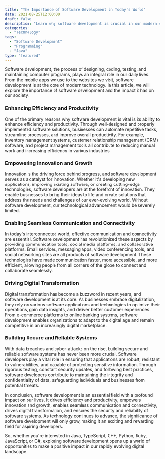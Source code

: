 ```yaml
---
title: "The Importance of Software Development in Today's World"
date: 2021-08-25T12:00:00
draft: false
description: "Learn why software development is crucial in our modern society."
categories:
  - "Technology"
tags:
  - "Software Development"
  - "Programming"
  - "Java"
type: "featured"
---
```


Software development, the process of designing, coding, testing, and maintaining computer programs, plays an integral role in our daily lives. From the mobile apps we use to the websites we visit, software development is at the core of modern technology. In this article, we will explore the importance of software development and the impact it has on our society.

### Enhancing Efficiency and Productivity

One of the primary reasons why software development is vital is its ability to enhance efficiency and productivity. Through well-designed and properly implemented software solutions, businesses can automate repetitive tasks, streamline processes, and improve overall productivity. For example, inventory management systems, customer relationship management (CRM) software, and project management tools all contribute to reducing manual work and increasing efficiency in various industries.

### Empowering Innovation and Growth

Innovation is the driving force behind progress, and software development serves as a catalyst for innovation. Whether it's developing new applications, improving existing software, or creating cutting-edge technologies, software developers are at the forefront of innovation. They enable businesses to bring their ideas to life and create solutions that address the needs and challenges of our ever-evolving world. Without software development, our technological advancement would be severely limited.

### Enabling Seamless Communication and Connectivity

In today's interconnected world, effective communication and connectivity are essential. Software development has revolutionized these aspects by providing communication tools, social media platforms, and collaborative platforms. Email services, messaging apps, video conferencing tools, and social networking sites are all products of software development. These technologies have made communication faster, more accessible, and more efficient, allowing people from all corners of the globe to connect and collaborate seamlessly.

### Driving Digital Transformation

Digital transformation has become a buzzword in recent years, and software development is at its core. As businesses embrace digitalization, they rely on various software applications and technologies to optimize their operations, gain data insights, and deliver better customer experiences. From e-commerce platforms to online banking systems, software development enables organizations to adapt to the digital age and remain competitive in an increasingly digital marketplace.

### Building Secure and Reliable Systems

With data breaches and cyber-attacks on the rise, building secure and reliable software systems has never been more crucial. Software developers play a vital role in ensuring that applications are robust, resistant to vulnerabilities, and capable of protecting sensitive information. Through rigorous testing, constant security updates, and following best practices, software developers contribute to maintaining the integrity and confidentiality of data, safeguarding individuals and businesses from potential threats.

In conclusion, software development is an essential field with a profound impact on our lives. It drives efficiency and productivity, empowers innovation and growth, enables seamless communication and connectivity, drives digital transformation, and ensures the security and reliability of software systems. As technology continues to advance, the significance of software development will only grow, making it an exciting and rewarding field for aspiring developers.

So, whether you're interested in Java, TypeScript, C++, Python, Ruby, JavaScript, or C#, exploring software development opens up a world of opportunities to make a positive impact in our rapidly evolving digital landscape.
